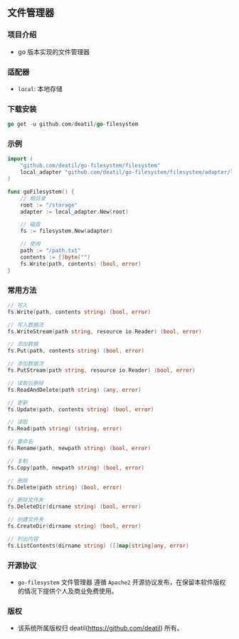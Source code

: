 ## 文件管理器


### 项目介绍

*  go 版本实现的文件管理器


### 适配器

*  `local`: 本地存储


### 下载安装

~~~go
go get -u github.com/deatil/go-filesystem
~~~


### 示例

~~~go
import (
    "github.com/deatil/go-filesystem/filesystem"
    local_adapter "github.com/deatil/go-filesystem/filesystem/adapter/local"
)

func goFilesystem() {
    // 根目录
    root := "/storage"
    adapter := local_adapter.New(root)

    // 磁盘
    fs := filesystem.New(adapter)

    // 使用
    path := "/path.txt"
    contents := []byte("")
    fs.Write(path, contents) (bool, error)
}
~~~


### 常用方法

~~~go
// 写入
fs.Write(path, contents string) (bool, error)

// 写入数据流
fs.WriteStream(path string, resource io.Reader) (bool, error)

// 添加数据
fs.Put(path, contents string) (bool, error)

// 添加数据流
fs.PutStream(path string, resource io.Reader) (bool, error)

// 读取后删除
fs.ReadAndDelete(path string) (any, error)

// 更新
fs.Update(path, contents string) (bool, error)

// 读取
fs.Read(path string) (string, error)

// 重命名
fs.Rename(path, newpath string) (bool, error)

// 复制
fs.Copy(path, newpath string) (bool, error)

// 删除
fs.Delete(path string) (bool, error)

// 删除文件夹
fs.DeleteDir(dirname string) (bool, error)

// 创建文件夹
fs.CreateDir(dirname string) (bool, error)

// 列出内容
fs.ListContents(dirname string) ([]map[string]any, error)
~~~


### 开源协议

*  `go-filesystem` 文件管理器 遵循 `Apache2` 开源协议发布，在保留本软件版权的情况下提供个人及商业免费使用。


### 版权

*  该系统所属版权归 deatil(https://github.com/deatil) 所有。
